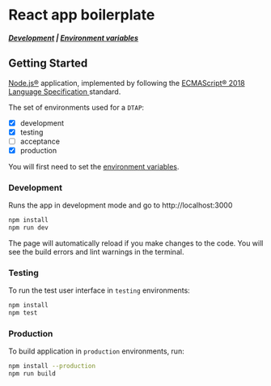 # React app boilerplate

##### [Development](docs/development.md) | [Environment variables](docs/environment-variables.md)

## Getting Started

[Node.js®](https://nodejs.org/) application, implemented by following the [ECMAScript® 2018 Language Specification
](https://www.ecma-international.org/ecma-262/9.0/index.html) standard.

The set of environments used for a `DTAP`:

- [x] development
- [x] testing
- [ ] acceptance
- [x] production

You will first need to set the [environment variables](docs/environment-variables.md).

### Development

Runs the app in development mode and go to http://localhost:3000

```bash
npm install
npm run dev
```

The page will automatically reload if you make changes to the code.
You will see the build errors and lint warnings in the terminal.

### Testing

To run the test user interface in `testing` environments:

```bash
npm install
npm test
```

### Production

To build application in `production` environments, run:

```bash
npm install --production
npm run build
```
